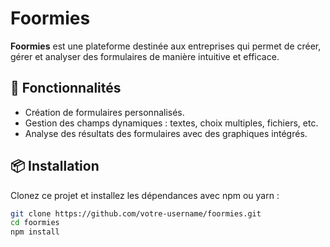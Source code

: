# Foormies

**Foormies** est une plateforme destinée aux entreprises qui permet de créer, gérer et analyser des formulaires de manière intuitive et efficace.

## 🚀 Fonctionnalités

- Création de formulaires personnalisés.
- Gestion des champs dynamiques : textes, choix multiples, fichiers, etc.
- Analyse des résultats des formulaires avec des graphiques intégrés.

## 📦 Installation

Clonez ce projet et installez les dépendances avec npm ou yarn :

```bash
git clone https://github.com/votre-username/foormies.git
cd foormies
npm install

